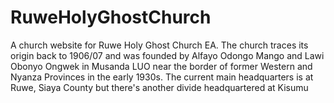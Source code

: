 # RuweHolyGhostChurch
A church website for Ruwe Holy Ghost Church EA. The church traces its origin back to 1906/07 and was founded by Alfayo Odongo Mango and Lawi Obonyo Ongwek in Musanda LUO near the border of former Western and Nyanza Provinces in the early 1930s. The current main headquarters is at Ruwe, Siaya County but there's another divide headquartered at Kisumu
